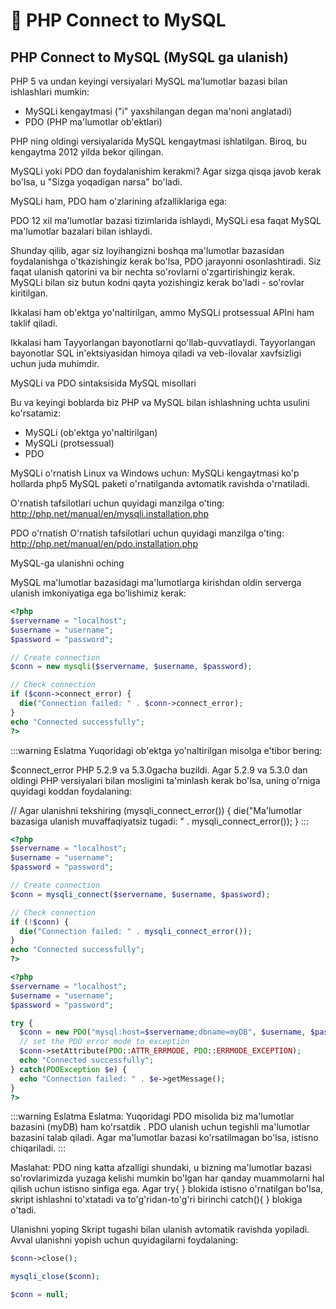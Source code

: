 # 📔 PHP Connect to MySQL

## PHP Connect to MySQL (MySQL ga ulanish)

PHP 5 va undan keyingi versiyalari MySQL ma'lumotlar bazasi bilan ishlashlari mumkin:

- MySQLi kengaytmasi ("i" yaxshilangan degan ma'noni anglatadi)
- PDO (PHP ma'lumotlar ob'ektlari)

PHP ning oldingi versiyalarida MySQL kengaytmasi ishlatilgan. Biroq, bu kengaytma 2012 yilda bekor qilingan.

MySQLi yoki PDO dan foydalanishim kerakmi?
Agar sizga qisqa javob kerak bo'lsa, u "Sizga yoqadigan narsa" bo'ladi.

MySQLi ham, PDO ham o'zlarining afzalliklariga ega:

PDO 12 xil ma'lumotlar bazasi tizimlarida ishlaydi, MySQLi esa faqat MySQL ma'lumotlar bazalari bilan ishlaydi.

Shunday qilib, agar siz loyihangizni boshqa ma'lumotlar bazasidan foydalanishga o'tkazishingiz kerak bo'lsa, PDO jarayonni osonlashtiradi. Siz faqat ulanish qatorini va bir nechta so'rovlarni o'zgartirishingiz kerak. MySQLi bilan siz butun kodni qayta yozishingiz kerak bo'ladi - so'rovlar kiritilgan.

Ikkalasi ham ob'ektga yo'naltirilgan, ammo MySQLi protsessual APIni ham taklif qiladi.

Ikkalasi ham Tayyorlangan bayonotlarni qo'llab-quvvatlaydi. Tayyorlangan bayonotlar SQL in'ektsiyasidan himoya qiladi va veb-ilovalar xavfsizligi uchun juda muhimdir.

MySQLi va PDO sintaksisida MySQL misollari

Bu va keyingi boblarda biz PHP va MySQL bilan ishlashning uchta usulini ko'rsatamiz:

- MySQLi (ob'ektga yo'naltirilgan)
- MySQLi (protsessual)
- PDO

MySQLi o'rnatish
Linux va Windows uchun: MySQLi kengaytmasi ko'p hollarda php5 MySQL paketi o'rnatilganda avtomatik ravishda o'rnatiladi.

O'rnatish tafsilotlari uchun quyidagi manzilga o'ting: http://php.net/manual/en/mysqli.installation.php

PDO o'rnatish
O'rnatish tafsilotlari uchun quyidagi manzilga o'ting: http://php.net/manual/en/pdo.installation.php

MySQL-ga ulanishni oching

MySQL ma'lumotlar bazasidagi ma'lumotlarga kirishdan oldin serverga ulanish imkoniyatiga ega bo'lishimiz kerak:

```php
<?php
$servername = "localhost";
$username = "username";
$password = "password";

// Create connection
$conn = new mysqli($servername, $username, $password);

// Check connection
if ($conn->connect_error) {
  die("Connection failed: " . $conn->connect_error);
}
echo "Connected successfully";
?>
```

:::warning Eslatma
Yuqoridagi ob'ektga yo'naltirilgan misolga e'tibor bering:

$connect_error PHP 5.2.9 va 5.3.0gacha buzildi. Agar 5.2.9 va 5.3.0 dan oldingi PHP versiyalari bilan mosligini ta'minlash kerak bo'lsa, uning o'rniga quyidagi koddan foydalaning:

// Agar ulanishni tekshiring
(mysqli_connect_error()) {
  die("Ma'lumotlar bazasiga ulanish muvaffaqiyatsiz tugadi: " . mysqli_connect_error());
}
:::

```php
<?php
$servername = "localhost";
$username = "username";
$password = "password";

// Create connection
$conn = mysqli_connect($servername, $username, $password);

// Check connection
if (!$conn) {
  die("Connection failed: " . mysqli_connect_error());
}
echo "Connected successfully";
?>
```

```php
<?php
$servername = "localhost";
$username = "username";
$password = "password";

try {
  $conn = new PDO("mysql:host=$servername;dbname=myDB", $username, $password);
  // set the PDO error mode to exception
  $conn->setAttribute(PDO::ATTR_ERRMODE, PDO::ERRMODE_EXCEPTION);
  echo "Connected successfully";
} catch(PDOException $e) {
  echo "Connection failed: " . $e->getMessage();
}
?>
```

:::warning Eslatma
Eslatma: Yuqoridagi PDO misolida biz ma'lumotlar bazasini (myDB) ham ko'rsatdik . PDO ulanish uchun tegishli ma'lumotlar bazasini talab qiladi. Agar ma'lumotlar bazasi ko'rsatilmagan bo'lsa, istisno chiqariladi.
:::

Maslahat: PDO ning katta afzalligi shundaki, u bizning ma'lumotlar bazasi so'rovlarimizda yuzaga kelishi mumkin bo'lgan har qanday muammolarni hal qilish uchun istisno sinfiga ega. Agar try{ } blokida istisno o'rnatilgan bo'lsa, skript ishlashni to'xtatadi va to'g'ridan-to'g'ri birinchi catch(){ } blokiga o'tadi.

Ulanishni yoping
Skript tugashi bilan ulanish avtomatik ravishda yopiladi. Avval ulanishni yopish uchun quyidagilarni foydalaning:

```php
$conn->close();

mysqli_close($conn);

$conn = null;
```













